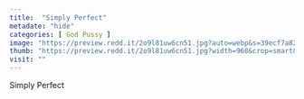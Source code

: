 ```yaml
---
title:  "Simply Perfect"
metadate: "hide"
categories: [ God Pussy ]
image: "https://preview.redd.it/2o9l81uw6cn51.jpg?auto=webp&s=39ecf7a820ee59a27849014fe8dea3f948ccfa41"
thumb: "https://preview.redd.it/2o9l81uw6cn51.jpg?width=960&crop=smart&auto=webp&s=e3d85d7c3a62757bba40460c810a319d80f765f0"
visit: ""
---
```

Simply Perfect
